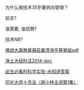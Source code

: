 为什么做技术35岁要转向管理？

前言?

谁需要, 谁招聘?

技术NB?




[佛說大乘無量壽莊嚴清淨平等覺經pdf](http://www.sxjy360.top/page-download/)

[净土大经科注2014-doc](http://www.sxjy360.top/page-download/)

[此生必看的科学实验-水知道答案](http://www.sxjy360.top/page-download/)

[印光大师十念法（胡小林主讲第1集）](http://www.sxjy360.top/page-download/)